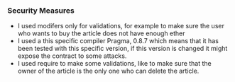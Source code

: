 ### Security Measures
* I used modifers only for validations, for example to make sure the user who wants to buy the article does not have enough ether
* I used a this specific compiler Pragma, 0.8.7 which means that it has been tested with this specific version,
    if this version is changed it might expose the contract to some attacks.
* I used require to make some validations, like to make sure that the owner of the article is the only one who can delete the article.
